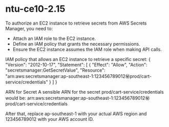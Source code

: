 # ntu-ce10-2.15

To authorize an EC2 instance to retrieve secrets from AWS Secrets Manager, you need to:
- Attach an IAM role to the EC2 instance.
- Define an IAM policy that grants the necessary permissions.
- Ensure the EC2 instance assumes the IAM role when making API calls.

IAM policy that allows an EC2 instance to retrieve a specific secret:
{
  "Version": "2012-10-17",
  "Statement": [
    {
      "Effect": "Allow",
      "Action": "secretsmanager:GetSecretValue",
      "Resource": "arn:aws:secretsmanager:ap-southeast-1:123456789012:secret:prod/cart-service/credentials"
    }
  ]
}

ARN for Secret
A sensible ARN for the secret prod/cart-service/credentials would be:
arn:aws:secretsmanager:ap-southeast-1:123456789012:secret:prod/cart-service/credentials

After that, replace ap-southeast-1 with your actual AWS region and 123456789012 with your AWS account ID.